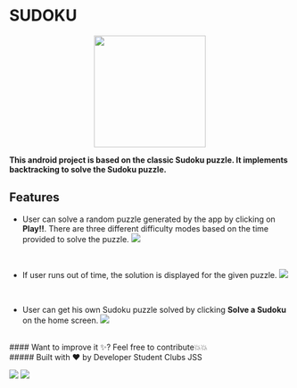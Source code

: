 # SUDOKU
<p align="center">
  <img width="200" height="200" src="https://user-images.githubusercontent.com/57036954/96158524-3b70e280-0f31-11eb-89c9-313067e31b2f.png">
</p>

**This android project is based on the classic Sudoku puzzle. It implements backtracking to solve the Sudoku puzzle.**

## Features

* User can solve a random puzzle generated by the app by clicking on **Play!!**.
  There are three different difficulty modes based on the time provided to solve the puzzle.
  <img src="https://user-images.githubusercontent.com/57036954/96160998-56912180-0f34-11eb-938b-565286cc942f.png">
<br>

* If user runs out of time, the solution is displayed for the given puzzle.
  <img src="https://user-images.githubusercontent.com/57036954/96161245-a66fe880-0f34-11eb-8b0f-7a5ded9b488f.png">
<br>

* User can get his own Sudoku puzzle solved by clicking **Solve a Sudoku** on the home screen.
  <img src="https://user-images.githubusercontent.com/57036954/96162947-d28c6900-0f36-11eb-94d1-3fe578c87496.png">

<br>
#### Want to improve it ✨? Feel free to contribute💥💥

<br>
##### Built with 	❤️ by Developer Student Clubs JSS
<br>

![](https://camo.githubusercontent.com/d24f2f8414437a9491ea3145cafd373167315d50/68747470733a2f2f666f7274686562616467652e636f6d2f696d616765732f6261646765732f6275696c742d776974682d6c6f76652e737667) ![](https://camo.githubusercontent.com/e82fcde6b4952d69611ae4cf507b13fe6ae8e028/68747470733a2f2f666f7274686562616467652e636f6d2f696d616765732f6261646765732f6275696c742d666f722d616e64726f69642e737667)
